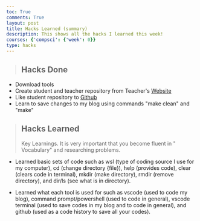 ```yaml
---
toc: True
comments: True
layout: post
title: Hacks Learned (summary)
description: This shows all the hacks I learned this week!
courses: {'compsci': {'week': 0}}
type: hacks
---
```


> ## Hacks Done
- Download tools
- Create student and teacher repository from Teacher's [Website](https://nighthawkcoders.github.io/teacher//5.a/c4.1/2023/08/16/github_pages_setup_IPYNB_2_.html)
- Like student repository to [Github](github.com)
- Learn to save changes to my blog using commands "make clean" and "make"

> ## Hacks Learned
> Key Learnings.  It is very important that you become fluent in " Vocabulary" and researching problems.

- Learned basic sets of code such as wsl (type of coding source I use for my computer), cd (change directory {file}), help (provides code), clear (clears code in terminal), mkdir (make directory), rmdir (remove directory), and dir/ls (see what is in directory).

- Learned what each tool is used for such as vscode (used to code my blog), command prompt/powershell (used to code in general), vscode terminal (used to save codes in my blog and to code in general), and github (used as a code history to save all your codes).